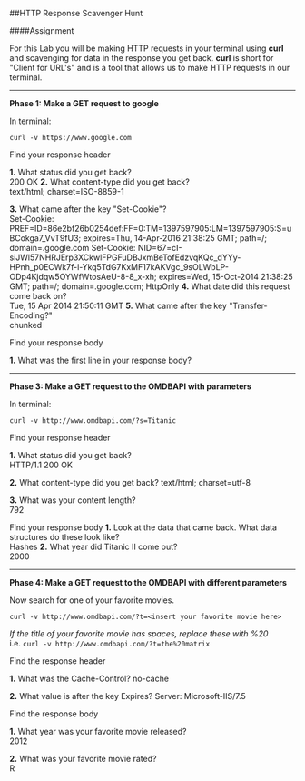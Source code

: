 ##HTTP Response Scavenger Hunt

####Assignment

For this Lab you will be making HTTP requests in your terminal using **curl** and scavenging for data in the response you get back. **curl** is short for "Client for URL's" and is a tool that allows us to make HTTP requests in our terminal.  

___________________________________________

**Phase 1: Make a GET request to google**

In terminal:

`curl -v https://www.google.com`

Find your response header

  **1.** What status did you get back?  
    200 OK
  **2.** What content-type did you get back?  
    text/html; charset=ISO-8859-1
  
  **3.** What came after the key "Set-Cookie"?  
    Set-Cookie: PREF=ID=86e2bf26b0254def:FF=0:TM=1397597905:LM=1397597905:S=uBCokga7_VvT9fU3; expires=Thu, 14-Apr-2016     21:38:25 GMT; path=/; domain=.google.com
    Set-Cookie: NID=67=cI-siJWl57NHRJErp3XCkwlFPGFuDBJxmBeTofEdzvqKQc_dYYy-HPnh_p0ECWk7f-l-Ykq5TdG7KxMF17kAKVgc_9sOLWbLP-ODp4Kjdqw5OYWfWtosAeU-8-8_x-xh; expires=Wed, 15-Oct-2014 21:38:25 GMT; path=/; domain=.google.com; HttpOnly
  **4.** What date did this request come back on?  
    Tue, 15 Apr 2014 21:50:11 GMT 
  **5.** What came after the key "Transfer-Encoding?"  
    chunked
    
Find your response body

  **1.** What was the first line in your response body?  
   <!doctype html><html itemscope="" itemtype="http://schema.org/WebPage" lang="en"><head><meta content="Search the world's information, including webpages, images, videos and more.
_______________________________________________

**Phase 2: Make a GET request to the OMDBAPI**

In terminal:

`curl -v http://www.omdbapi.com`  

Find your response header

  **1.** What status did you get back?  
   HTTP/1.1 200 OK
   
  **2.** What content-type did you get back?  
   text/html; charset=utf-8
  
  **3.** What was your content length?  
   11859 
  
  **4.** What date did this request come back on?  
   Tue, 15 Apr 2014 21:52:39 GMT

Find your response body

  **1.** What was the first line in your response body?  
    <!DOCTYPE html PUBLIC "-//W3C//DTD XHTML 1.0 Strict//EN"
    "http://www.w3.org/TR/xhtml1/DTD/xhtml1-strict.dtd">
___________________________________________________

**Phase 3: Make a GET request to the OMDBAPI with parameters**

In terminal:  

`curl -v http://www.omdbapi.com/?s=Titanic`

Find your response header

  **1.** What status did you get back?  
   HTTP/1.1 200 OK
  
  **2.** What content-type did you get back?
   text/html; charset=utf-8
  
  **3.** What was your content length?  
   792
   
Find your response body
  **1.** Look at the data that came back. What data structures do these look like?  
   Hashes
  **2.** What year did Titanic II come out?  
   2000

_______________________________________________________________________

**Phase 4: Make a GET request to the OMDBAPI with different parameters**

Now search for one of your favorite movies.

`curl -v http://www.omdbapi.com/?t=<insert your favorite movie here>`

*If the title of your favorite movie has spaces, replace these with %20*  
i.e. `curl -v http://www.omdbapi.com/?t=the%20matrix` 

Find the response header  

  **1.** What was the Cache-Control?
    no-cache
  
  **2.** What value is after the key Expires? 
   Server: Microsoft-IIS/7.5

Find the response body

  **1.** What year was your favorite movie released?  
    2012
    
  **2.** What was your favorite movie rated?  
   R
  
